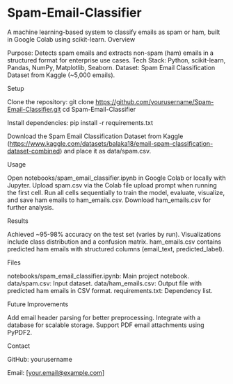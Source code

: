 # Spam-Email-Classifier

A machine learning-based system to classify emails as spam or ham, built in Google Colab using scikit-learn.
Overview

Purpose: Detects spam emails and extracts non-spam (ham) emails in a structured format for enterprise use cases.
Tech Stack: Python, scikit-learn, Pandas, NumPy, Matplotlib, Seaborn.
Dataset: Spam Email Classification Dataset from Kaggle (~5,000 emails).

Setup

Clone the repository:
git clone https://github.com/yourusername/Spam-Email-Classifier.git
cd Spam-Email-Classifier


Install dependencies:
pip install -r requirements.txt


Download the Spam Email Classification Dataset from Kaggle (https://www.kaggle.com/datasets/balaka18/email-spam-classification-dataset-combined) and place it as data/spam.csv.


Usage

Open notebooks/spam_email_classifier.ipynb in Google Colab or locally with Jupyter.
Upload spam.csv via the Colab file upload prompt when running the first cell.
Run all cells sequentially to train the model, evaluate, visualize, and save ham emails to ham_emails.csv.
Download ham_emails.csv for further analysis.

Results

Achieved ~95-98% accuracy on the test set (varies by run).
Visualizations include class distribution and a confusion matrix.
ham_emails.csv contains predicted ham emails with structured columns (email_text, predicted_label).

Files

notebooks/spam_email_classifier.ipynb: Main project notebook.
data/spam.csv: Input dataset.
data/ham_emails.csv: Output file with predicted ham emails in CSV format.
requirements.txt: Dependency list.

Future Improvements

Add email header parsing for better preprocessing.
Integrate with a database for scalable storage.
Support PDF email attachments using PyPDF2.

Contact

GitHub: yourusername

Email: [your.email@example.com]
